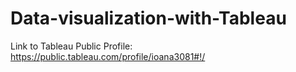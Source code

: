 # Data-visualization-with-Tableau
Link to Tableau Public Profile: https://public.tableau.com/profile/ioana3081#!/
